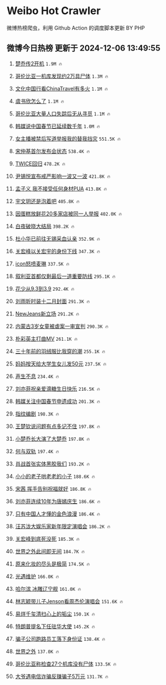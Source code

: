 # Weibo Hot Crawler 



微博热榜爬虫，利用 Github Action 的调度脚本更新 BY PHP 


## 微博今日热榜 更新于 2024-12-06 13:49:55 
1. [楚乔传2开机](https://s.weibo.com/weibo?q=%E6%A5%9A%E4%B9%94%E4%BC%A02%E5%BC%80%E6%9C%BA&t=31&band_rank=1&Refer=top) `1.9M 🔥` 

1. [哥伦比亚一机库发现约2万具尸体](https://s.weibo.com/weibo?q=%23%E5%93%A5%E4%BC%A6%E6%AF%94%E4%BA%9A%E4%B8%80%E6%9C%BA%E5%BA%93%E5%8F%91%E7%8E%B0%E7%BA%A62%E4%B8%87%E5%85%B7%E5%B0%B8%E4%BD%93%23&t=31&band_rank=2&Refer=top) `1.3M 🔥` 

1. [文化中国行看ChinaTravel有多火](https://s.weibo.com/weibo?q=%23%E6%96%87%E5%8C%96%E4%B8%AD%E5%9B%BD%E8%A1%8C%E7%9C%8BChinaTravel%E6%9C%89%E5%A4%9A%E7%81%AB%23&t=31&band_rank=3&Refer=top) `1.1M 🔥` 

1. [虞书欣怎么了](https://s.weibo.com/weibo?q=%23%E8%99%9E%E4%B9%A6%E6%AC%A3%E6%80%8E%E4%B9%88%E4%BA%86%23&t=31&band_rank=4&Refer=top) `1.1M 🔥` 

1. [哥伦比亚大量人口失踪后无从寻觅](https://s.weibo.com/weibo?q=%23%E5%93%A5%E4%BC%A6%E6%AF%94%E4%BA%9A%E5%A4%A7%E9%87%8F%E4%BA%BA%E5%8F%A3%E5%A4%B1%E8%B8%AA%E5%90%8E%E6%97%A0%E4%BB%8E%E5%AF%BB%E8%A7%85%23&t=31&band_rank=5&Refer=top) `1.1M 🔥` 

1. [韩媒说中国春节已延续数千年](https://s.weibo.com/weibo?q=%23%E9%9F%A9%E5%AA%92%E8%AF%B4%E4%B8%AD%E5%9B%BD%E6%98%A5%E8%8A%82%E5%B7%B2%E5%BB%B6%E7%BB%AD%E6%95%B0%E5%8D%83%E5%B9%B4%23&t=31&band_rank=6&Refer=top) `1.0M 🔥` 

1. [女主播被禁后写道举报我的替我挡灾](https://s.weibo.com/weibo?q=%23%E5%A5%B3%E4%B8%BB%E6%92%AD%E8%A2%AB%E7%A6%81%E5%90%8E%E5%86%99%E9%81%93%E4%B8%BE%E6%8A%A5%E6%88%91%E7%9A%84%E6%9B%BF%E6%88%91%E6%8C%A1%E7%81%BE%23&t=31&band_rank=7&Refer=top) `551.5K 🔥` 

1. [宋仲基首尔发布会状态](https://s.weibo.com/weibo?q=%23%E5%AE%8B%E4%BB%B2%E5%9F%BA%E9%A6%96%E5%B0%94%E5%8F%91%E5%B8%83%E4%BC%9A%E7%8A%B6%E6%80%81%23&t=31&band_rank=8&Refer=top) `538.4K 🔥` 

1. [TWICE回归](https://s.weibo.com/weibo?q=TWICE%E5%9B%9E%E5%BD%92&t=31&band_rank=9&Refer=top) `478.2K 🔥` 

1. [尹锡悦宣布戒严影响一波又一波](https://s.weibo.com/weibo?q=%23%E5%B0%B9%E9%94%A1%E6%82%A6%E5%AE%A3%E5%B8%83%E6%88%92%E4%B8%A5%E5%BD%B1%E5%93%8D%E4%B8%80%E6%B3%A2%E5%8F%88%E4%B8%80%E6%B3%A2%23&t=31&band_rank=10&Refer=top) `421.8K 🔥` 

1. [孟子义 我不接受任何身材PUA](https://s.weibo.com/weibo?q=%E5%AD%9F%E5%AD%90%E4%B9%89%20%E6%88%91%E4%B8%8D%E6%8E%A5%E5%8F%97%E4%BB%BB%E4%BD%95%E8%BA%AB%E6%9D%90PUA&t=31&band_rank=11&Refer=top) `413.8K 🔥` 

1. [宇文玥还是泡着吧](https://s.weibo.com/weibo?q=%E5%AE%87%E6%96%87%E7%8E%A5%E8%BF%98%E6%98%AF%E6%B3%A1%E7%9D%80%E5%90%A7&t=31&band_rank=12&Refer=top) `405.8K 🔥` 

1. [因蛋糕放鲜花20多家店被同一人举报](https://s.weibo.com/weibo?q=%23%E5%9B%A0%E8%9B%8B%E7%B3%95%E6%94%BE%E9%B2%9C%E8%8A%B120%E5%A4%9A%E5%AE%B6%E5%BA%97%E8%A2%AB%E5%90%8C%E4%B8%80%E4%BA%BA%E4%B8%BE%E6%8A%A5%23&t=31&band_rank=13&Refer=top) `402.0K 🔥` 

1. [白夜破晓大结局](https://s.weibo.com/weibo?q=%E7%99%BD%E5%A4%9C%E7%A0%B4%E6%99%93%E5%A4%A7%E7%BB%93%E5%B1%80&t=31&band_rank=14&Refer=top) `398.2K 🔥` 

1. [杜小华已前往无锡采血认亲](https://s.weibo.com/weibo?q=%23%E6%9D%9C%E5%B0%8F%E5%8D%8E%E5%B7%B2%E5%89%8D%E5%BE%80%E6%97%A0%E9%94%A1%E9%87%87%E8%A1%80%E8%AE%A4%E4%BA%B2%23&t=31&band_rank=15&Refer=top) `352.9K 🔥` 

1. [关宏峰以关宏宇的身份下线](https://s.weibo.com/weibo?q=%23%E5%85%B3%E5%AE%8F%E5%B3%B0%E4%BB%A5%E5%85%B3%E5%AE%8F%E5%AE%87%E7%9A%84%E8%BA%AB%E4%BB%BD%E4%B8%8B%E7%BA%BF%23&t=31&band_rank=16&Refer=top) `347.3K 🔥` 

1. [icon怒喷麦琳](https://s.weibo.com/weibo?q=%23icon%E6%80%92%E5%96%B7%E9%BA%A6%E7%90%B3%23&t=31&band_rank=17&Refer=top) `337.5K 🔥` 

1. [叙利亚首都仅剩最后一道重要防线](https://s.weibo.com/weibo?q=%23%E5%8F%99%E5%88%A9%E4%BA%9A%E9%A6%96%E9%83%BD%E4%BB%85%E5%89%A9%E6%9C%80%E5%90%8E%E4%B8%80%E9%81%93%E9%87%8D%E8%A6%81%E9%98%B2%E7%BA%BF%23&t=31&band_rank=18&Refer=top) `295.1K 🔥` 

1. [花少从9.3到3.9](https://s.weibo.com/weibo?q=%23%E8%8A%B1%E5%B0%91%E4%BB%8E9.3%E5%88%B03.9%23&t=31&band_rank=19&Refer=top) `292.4K 🔥` 

1. [刘雨昕时装十二月封面](https://s.weibo.com/weibo?q=%23%E5%88%98%E9%9B%A8%E6%98%95%E6%97%B6%E8%A3%85%E5%8D%81%E4%BA%8C%E6%9C%88%E5%B0%81%E9%9D%A2%23&t=31&band_rank=20&Refer=top) `291.3K 🔥` 

1. [NewJeans新立场](https://s.weibo.com/weibo?q=%23NewJeans%E6%96%B0%E7%AB%8B%E5%9C%BA%23&t=31&band_rank=21&Refer=top) `291.2K 🔥` 

1. [内蒙古3岁女童被虐案一审宣判](https://s.weibo.com/weibo?q=%23%E5%86%85%E8%92%99%E5%8F%A43%E5%B2%81%E5%A5%B3%E7%AB%A5%E8%A2%AB%E8%99%90%E6%A1%88%E4%B8%80%E5%AE%A1%E5%AE%A3%E5%88%A4%23&t=31&band_rank=22&Refer=top) `290.3K 🔥` 

1. [朴彩英主打曲MV](https://s.weibo.com/weibo?q=%E6%9C%B4%E5%BD%A9%E8%8B%B1%E4%B8%BB%E6%89%93%E6%9B%B2MV&t=31&band_rank=23&Refer=top) `261.1K 🔥` 

1. [三十年前的羽绒服比我穿的潮](https://s.weibo.com/weibo?q=%23%E4%B8%89%E5%8D%81%E5%B9%B4%E5%89%8D%E7%9A%84%E7%BE%BD%E7%BB%92%E6%9C%8D%E6%AF%94%E6%88%91%E7%A9%BF%E7%9A%84%E6%BD%AE%23&t=31&band_rank=24&Refer=top) `255.1K 🔥` 

1. [妈妈按天给大学生女儿发50元](https://s.weibo.com/weibo?q=%23%E5%A6%88%E5%A6%88%E6%8C%89%E5%A4%A9%E7%BB%99%E5%A4%A7%E5%AD%A6%E7%94%9F%E5%A5%B3%E5%84%BF%E5%8F%9150%E5%85%83%23&t=31&band_rank=25&Refer=top) `237.5K 🔥` 

1. [声生不息](https://s.weibo.com/weibo?q=%E5%A3%B0%E7%94%9F%E4%B8%8D%E6%81%AF&t=31&band_rank=26&Refer=top) `234.4K 🔥` 

1. [刘亦菲祝亲爱滴糖生日快乐](https://s.weibo.com/weibo?q=%23%E5%88%98%E4%BA%A6%E8%8F%B2%E7%A5%9D%E4%BA%B2%E7%88%B1%E6%BB%B4%E7%B3%96%E7%94%9F%E6%97%A5%E5%BF%AB%E4%B9%90%23&t=31&band_rank=27&Refer=top) `216.5K 🔥` 

1. [韩媒关注中国春节申遗成功](https://s.weibo.com/weibo?q=%23%E9%9F%A9%E5%AA%92%E5%85%B3%E6%B3%A8%E4%B8%AD%E5%9B%BD%E6%98%A5%E8%8A%82%E7%94%B3%E9%81%97%E6%88%90%E5%8A%9F%23&t=31&band_rank=28&Refer=top) `201.3K 🔥` 

1. [指纹编剧](https://s.weibo.com/weibo?q=%E6%8C%87%E7%BA%B9%E7%BC%96%E5%89%A7&t=31&band_rank=29&Refer=top) `198.3K 🔥` 

1. [王楚钦说问题有点多记不住](https://s.weibo.com/weibo?q=%23%E7%8E%8B%E6%A5%9A%E9%92%A6%E8%AF%B4%E9%97%AE%E9%A2%98%E6%9C%89%E7%82%B9%E5%A4%9A%E8%AE%B0%E4%B8%8D%E4%BD%8F%23&t=31&band_rank=30&Refer=top) `197.8K 🔥` 

1. [小楚乔长大演了大楚乔](https://s.weibo.com/weibo?q=%23%E5%B0%8F%E6%A5%9A%E4%B9%94%E9%95%BF%E5%A4%A7%E6%BC%94%E4%BA%86%E5%A4%A7%E6%A5%9A%E4%B9%94%23&t=31&band_rank=31&Refer=top) `197.8K 🔥` 

1. [何与双轨](https://s.weibo.com/weibo?q=%E4%BD%95%E4%B8%8E%E5%8F%8C%E8%BD%A8&t=31&band_rank=32&Refer=top) `197.4K 🔥` 

1. [肖战首张实体黑胶我们](https://s.weibo.com/weibo?q=%23%E8%82%96%E6%88%98%E9%A6%96%E5%BC%A0%E5%AE%9E%E4%BD%93%E9%BB%91%E8%83%B6%E6%88%91%E4%BB%AC%23&t=31&band_rank=33&Refer=top) `193.2K 🔥` 

1. [小小的老子哄老老的小子](https://s.weibo.com/weibo?q=%E5%B0%8F%E5%B0%8F%E7%9A%84%E8%80%81%E5%AD%90%E5%93%84%E8%80%81%E8%80%81%E7%9A%84%E5%B0%8F%E5%AD%90&t=31&band_rank=34&Refer=top) `188.6K 🔥` 

1. [宋茜 挥手告别祝福就好](https://s.weibo.com/weibo?q=%E5%AE%8B%E8%8C%9C%20%E6%8C%A5%E6%89%8B%E5%91%8A%E5%88%AB%E7%A5%9D%E7%A6%8F%E5%B0%B1%E5%A5%BD&t=31&band_rank=35&Refer=top) `186.8K 🔥` 

1. [刘亦菲连续10年为唐嫣庆生](https://s.weibo.com/weibo?q=%23%E5%88%98%E4%BA%A6%E8%8F%B2%E8%BF%9E%E7%BB%AD10%E5%B9%B4%E4%B8%BA%E5%94%90%E5%AB%A3%E5%BA%86%E7%94%9F%23&t=31&band_rank=36&Refer=top) `186.6K 🔥` 

1. [只有中国人才懂的金色浪漫](https://s.weibo.com/weibo?q=%23%E5%8F%AA%E6%9C%89%E4%B8%AD%E5%9B%BD%E4%BA%BA%E6%89%8D%E6%87%82%E7%9A%84%E9%87%91%E8%89%B2%E6%B5%AA%E6%BC%AB%23&t=31&band_rank=37&Refer=top) `186.4K 🔥` 

1. [汪苏泷大娱乐家新年限定演唱会](https://s.weibo.com/weibo?q=%23%E6%B1%AA%E8%8B%8F%E6%B3%B7%E5%A4%A7%E5%A8%B1%E4%B9%90%E5%AE%B6%E6%96%B0%E5%B9%B4%E9%99%90%E5%AE%9A%E6%BC%94%E5%94%B1%E4%BC%9A%23&t=31&band_rank=38&Refer=top) `186.2K 🔥` 

1. [关宏峰到底死没死](https://s.weibo.com/weibo?q=%E5%85%B3%E5%AE%8F%E5%B3%B0%E5%88%B0%E5%BA%95%E6%AD%BB%E6%B2%A1%E6%AD%BB&t=31&band_rank=39&Refer=top) `185.3K 🔥` 

1. [世界之外此间即无间](https://s.weibo.com/weibo?q=%E4%B8%96%E7%95%8C%E4%B9%8B%E5%A4%96%E6%AD%A4%E9%97%B4%E5%8D%B3%E6%97%A0%E9%97%B4&t=31&band_rank=40&Refer=top) `184.7K 🔥` 

1. [原来化妆的尽头是极简](https://s.weibo.com/weibo?q=%23%E5%8E%9F%E6%9D%A5%E5%8C%96%E5%A6%86%E7%9A%84%E5%B0%BD%E5%A4%B4%E6%98%AF%E6%9E%81%E7%AE%80%23&t=31&band_rank=41&Refer=top) `174.5K 🔥` 

1. [光遇维护](https://s.weibo.com/weibo?q=%E5%85%89%E9%81%87%E7%BB%B4%E6%8A%A4&t=31&band_rank=42&Refer=top) `166.0K 🔥` 

1. [哈尔滨 冰雕辽宁舰](https://s.weibo.com/weibo?q=%E5%93%88%E5%B0%94%E6%BB%A8%20%E5%86%B0%E9%9B%95%E8%BE%BD%E5%AE%81%E8%88%B0&t=31&band_rank=43&Refer=top) `161.0K 🔥` 

1. [林志颖带儿子Jenson看周杰伦演唱会](https://s.weibo.com/weibo?q=%23%E6%9E%97%E5%BF%97%E9%A2%96%E5%B8%A6%E5%84%BF%E5%AD%90Jenson%E7%9C%8B%E5%91%A8%E6%9D%B0%E4%BC%A6%E6%BC%94%E5%94%B1%E4%BC%9A%23&t=31&band_rank=44&Refer=top) `151.6K 🔥` 

1. [易烊千玺清扫心上的垢尘](https://s.weibo.com/weibo?q=%23%E6%98%93%E7%83%8A%E5%8D%83%E7%8E%BA%E6%B8%85%E6%89%AB%E5%BF%83%E4%B8%8A%E7%9A%84%E5%9E%A2%E5%B0%98%23&t=31&band_rank=45&Refer=top) `150.1K 🔥` 

1. [特朗普提名下任驻华大使](https://s.weibo.com/weibo?q=%23%E7%89%B9%E6%9C%97%E6%99%AE%E6%8F%90%E5%90%8D%E4%B8%8B%E4%BB%BB%E9%A9%BB%E5%8D%8E%E5%A4%A7%E4%BD%BF%23&t=31&band_rank=46&Refer=top) `145.2K 🔥` 

1. [骗子公司跑路员工落下身份证](https://s.weibo.com/weibo?q=%23%E9%AA%97%E5%AD%90%E5%85%AC%E5%8F%B8%E8%B7%91%E8%B7%AF%E5%91%98%E5%B7%A5%E8%90%BD%E4%B8%8B%E8%BA%AB%E4%BB%BD%E8%AF%81%23&t=31&band_rank=47&Refer=top) `138.4K 🔥` 

1. [世界之外](https://s.weibo.com/weibo?q=%E4%B8%96%E7%95%8C%E4%B9%8B%E5%A4%96&t=31&band_rank=48&Refer=top) `137.0K 🔥` 

1. [哥伦比亚称检查27个机库没有尸体](https://s.weibo.com/weibo?q=%23%E5%93%A5%E4%BC%A6%E6%AF%94%E4%BA%9A%E7%A7%B0%E6%A3%80%E6%9F%A527%E4%B8%AA%E6%9C%BA%E5%BA%93%E6%B2%A1%E6%9C%89%E5%B0%B8%E4%BD%93%23&t=31&band_rank=49&Refer=top) `133.5K 🔥` 

1. [大爷遇电信诈骗反赚骗子5万元](https://s.weibo.com/weibo?q=%23%E5%A4%A7%E7%88%B7%E9%81%87%E7%94%B5%E4%BF%A1%E8%AF%88%E9%AA%97%E5%8F%8D%E8%B5%9A%E9%AA%97%E5%AD%905%E4%B8%87%E5%85%83%23&t=31&band_rank=50&Refer=top) `131.7K 🔥` 

